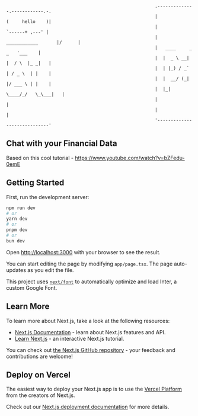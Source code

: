                                                             .--------------.------------.-.
                                                            |             (     hello    )|
                                                            |              `------+ ,---' |
                                                            |  ____________       |/      |
                                                            |   ____     _    _   '___    |
                                                            |  |  _ \ __| |  / \  |_ _|   |
                                                            |  | |_) / _` | / _ \  | |    |
                                                            |  |  __/ (_| |/ ___ \ | |    |
                                                            |  |_|   \____/_/   \_\___|   |
                                                            |                             |
                                                            |                             |
                                                            '-----------------------------'


## Chat with your Financial Data

Based on this cool tutorial - https://www.youtube.com/watch?v=bZFedu-0emE

## Getting Started

First, run the development server:

```bash
npm run dev
# or
yarn dev
# or
pnpm dev
# or
bun dev
```

Open [http://localhost:3000](http://localhost:3000) with your browser to see the result.

You can start editing the page by modifying `app/page.tsx`. The page auto-updates as you edit the file.

This project uses [`next/font`](https://nextjs.org/docs/basic-features/font-optimization) to automatically optimize and load Inter, a custom Google Font.

## Learn More

To learn more about Next.js, take a look at the following resources:

- [Next.js Documentation](https://nextjs.org/docs) - learn about Next.js features and API.
- [Learn Next.js](https://nextjs.org/learn) - an interactive Next.js tutorial.

You can check out [the Next.js GitHub repository](https://github.com/vercel/next.js/) - your feedback and contributions are welcome!

## Deploy on Vercel

The easiest way to deploy your Next.js app is to use the [Vercel Platform](https://vercel.com/new?utm_medium=default-template&filter=next.js&utm_source=create-next-app&utm_campaign=create-next-app-readme) from the creators of Next.js.

Check out our [Next.js deployment documentation](https://nextjs.org/docs/deployment) for more details.
